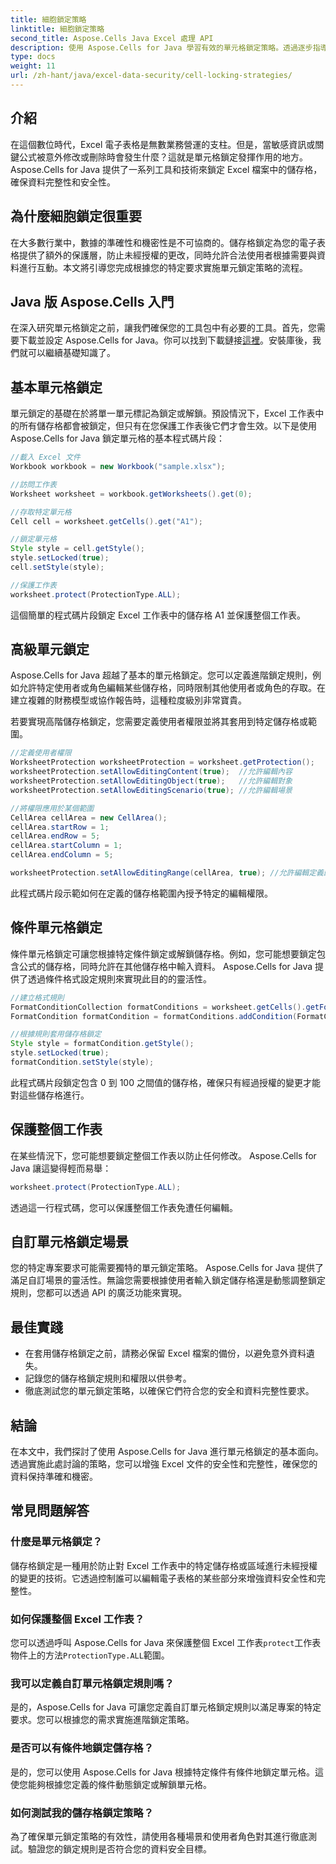 ```yaml
---
title: 細胞鎖定策略
linktitle: 細胞鎖定策略
second_title: Aspose.Cells Java Excel 處理 API
description: 使用 Aspose.Cells for Java 學習有效的單元格鎖定策略。透過逐步指導增強 Excel 檔案中的資料安全性和完整性。
type: docs
weight: 11
url: /zh-hant/java/excel-data-security/cell-locking-strategies/
---
```


## 介紹

在這個數位時代，Excel 電子表格是無數業務營運的支柱。但是，當敏感資訊或關鍵公式被意外修改或刪除時會發生什麼？這就是單元格鎖定發揮作用的地方。 Aspose.Cells for Java 提供了一系列工具和技術來鎖定 Excel 檔案中的儲存格，確保資料完整性和安全性。

## 為什麼細胞鎖定很重要

在大多數行業中，數據的準確性和機密性是不可協商的。儲存格鎖定為您的電子表格提供了額外的保護層，防止未經授權的更改，同時允許合法使用者根據需要與資料進行互動。本文將引導您完成根據您的特定要求實施單元鎖定策略的流程。

## Java 版 Aspose.Cells 入門

在深入研究單元格鎖定之前，讓我們確保您的工具包中有必要的工具。首先，您需要下載並設定 Aspose.Cells for Java。你可以找到下載鏈接[這裡](https://releases.aspose.com/cells/java/)。安裝庫後，我們就可以繼續基礎知識了。

## 基本單元格鎖定

單元鎖定的基礎在於將單一單元標記為鎖定或解鎖。預設情況下，Excel 工作表中的所有儲存格都會被鎖定，但只有在您保護工作表後它們才會生效。以下是使用 Aspose.Cells for Java 鎖定單元格的基本程式碼片段：

```java
//載入 Excel 文件
Workbook workbook = new Workbook("sample.xlsx");

//訪問工作表
Worksheet worksheet = workbook.getWorksheets().get(0);

//存取特定單元格
Cell cell = worksheet.getCells().get("A1");

//鎖定單元格
Style style = cell.getStyle();
style.setLocked(true);
cell.setStyle(style);

//保護工作表
worksheet.protect(ProtectionType.ALL);
```

這個簡單的程式碼片段鎖定 Excel 工作表中的儲存格 A1 並保護整個工作表。

## 高級單元鎖定

Aspose.Cells for Java 超越了基本的單元格鎖定。您可以定義進階鎖定規則，例如允許特定使用者或角色編輯某些儲存格，同時限制其他使用者或角色的存取。在建立複雜的財務模型或協作報告時，這種粒度級別非常寶貴。

若要實現高階儲存格鎖定，您需要定義使用者權限並將其套用到特定儲存格或範圍。

```java
//定義使用者權限
WorksheetProtection worksheetProtection = worksheet.getProtection();
worksheetProtection.setAllowEditingContent(true);  //允許編輯內容
worksheetProtection.setAllowEditingObject(true);   //允許編輯對象
worksheetProtection.setAllowEditingScenario(true); //允許編輯場景

//將權限應用於某個範圍
CellArea cellArea = new CellArea();
cellArea.startRow = 1;
cellArea.endRow = 5;
cellArea.startColumn = 1;
cellArea.endColumn = 5;

worksheetProtection.setAllowEditingRange(cellArea, true); //允許編輯定義的範圍
```

此程式碼片段示範如何在定義的儲存格範圍內授予特定的編輯權限。

## 條件單元格鎖定

條件單元格鎖定可讓您根據特定條件鎖定或解鎖儲存格。例如，您可能想要鎖定包含公式的儲存格，同時允許在其他儲存格中輸入資料。 Aspose.Cells for Java 提供了透過條件格式設定規則來實現此目的的靈活性。

```java
//建立格式規則
FormatConditionCollection formatConditions = worksheet.getCells().getFormatConditions();
FormatCondition formatCondition = formatConditions.addCondition(FormatConditionType.CELL_VALUE, OperatorType.BETWEEN, "0", "100");

//根據規則套用儲存格鎖定
Style style = formatCondition.getStyle();
style.setLocked(true);
formatCondition.setStyle(style);
```

此程式碼片段鎖定包含 0 到 100 之間值的儲存格，確保只有經過授權的變更才能對這些儲存格進行。

## 保護整個工作表

在某些情況下，您可能想要鎖定整個工作表以防止任何修改。 Aspose.Cells for Java 讓這變得輕而易舉：

```java
worksheet.protect(ProtectionType.ALL);
```

透過這一行程式碼，您可以保護整個工作表免遭任何編輯。

## 自訂單元格鎖定場景

您的特定專案要求可能需要獨特的單元鎖定策略。 Aspose.Cells for Java 提供了滿足自訂場景的靈活性。無論您需要根據使用者輸入鎖定儲存格還是動態調整鎖定規則，您都可以透過 API 的廣泛功能來實現。

## 最佳實踐

- 在套用儲存格鎖定之前，請務必保留 Excel 檔案的備份，以避免意外資料遺失。
- 記錄您的儲存格鎖定規則和權限以供參考。
- 徹底測試您的單元鎖定策略，以確保它們符合您的安全和資料完整性要求。

## 結論

在本文中，我們探討了使用 Aspose.Cells for Java 進行單元格鎖定的基本面向。透過實施此處討論的策略，您可以增強 Excel 文件的安全性和完整性，確保您的資料保持準確和機密。

## 常見問題解答

### 什麼是單元格鎖定？

儲存格鎖定是一種用於防止對 Excel 工作表中的特定儲存格或區域進行未經授權的變更的技術。它透過控制誰可以編輯電子表格的某些部分來增強資料安全性和完整性。

### 如何保護整個 Excel 工作表？

您可以透過呼叫 Aspose.Cells for Java 來保護整個 Excel 工作表`protect`工作表物件上的方法`ProtectionType.ALL`範圍。

### 我可以定義自訂單元格鎖定規則嗎？

是的，Aspose.Cells for Java 可讓您定義自訂單元格鎖定規則以滿足專案的特定要求。您可以根據您的需求實施進階鎖定策略。

### 是否可以有條件地鎖定儲存格？

是的，您可以使用 Aspose.Cells for Java 根據特定條件有條件地鎖定單元格。這使您能夠根據您定義的條件動態鎖定或解鎖單元格。

### 如何測試我的儲存格鎖定策略？

為了確保單元鎖定策略的有效性，請使用各種場景和使用者角色對其進行徹底測試。驗證您的鎖定規則是否符合您的資料安全目標。